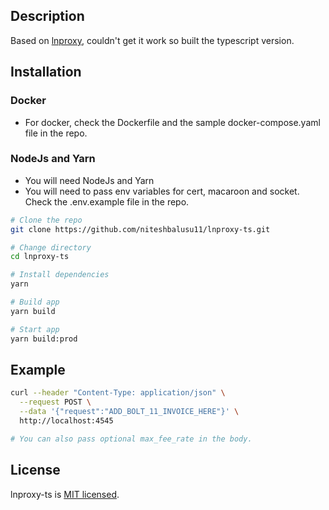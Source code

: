 ## Description

Based on [lnproxy](https://github.com/lnproxy/lnproxy), couldn't get it work so built the typescript version.

## Installation

### Docker

- For docker, check the Dockerfile and the sample docker-compose.yaml file in the repo.

### NodeJs and Yarn

- You will need NodeJs and Yarn
- You will need to pass env variables for cert, macaroon and socket. Check the .env.example file in the repo.

```bash
# Clone the repo
git clone https://github.com/niteshbalusu11/lnproxy-ts.git

# Change directory
cd lnproxy-ts

# Install dependencies
yarn

# Build app
yarn build

# Start app
yarn build:prod
```

## Example

```bash
curl --header "Content-Type: application/json" \
  --request POST \
  --data '{"request":"ADD_BOLT_11_INVOICE_HERE"}' \
  http://localhost:4545

# You can also pass optional max_fee_rate in the body.
```

## License

lnproxy-ts is [MIT licensed](License).
